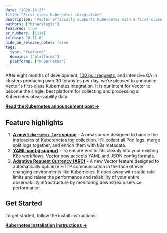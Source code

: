 ```yaml
---
date: "2020-10-27"
title: "First-class Kubernetes integration"
description: "Vector officially supports Kubernetes with a first-class integration."
authors: ["binarylogic"]
featured: true
pr_numbers: [1314]
release: "0.11.0"
hide_on_release_notes: false
tags:
  type: "featured"
  domains: ["platforms"]
  platforms: ["kubernetes"]
---
```


After eight months of development, [100 pull requests][kubernetes_pull_requests],
and intensive QA in clusters producing over 30 terabytes per day, we’re pleased
to announce Vector's first-class Kubernetes integration. It is our intent for
Vector to become the single, best platform for collecting and processing all
Kubernetes observability data.

[**Read the Kubernetes announcement post →**][announcement_post]

## Feature highlights

1.  [**A new `kubernetes_logs` source**][kubernetes_logs_source] - A new source
    designed to handle the intricacies of Kuberenetes log collection. It'll
    collect all Pod logs, merge split logs together, and enrich them with k8s
    metadata.
2.  [**YAML config support**][config_formats_highlight] -
    To ensure Vector fits cleanly into your existing K8s workflows, Vector now
    accepts YAML and JSON config formats.
3.  [**Adaptive Request Currency (ARC)**][adaptive_concurrency_post] -
    A new Vector feature designed to automatically optimize HTTP communication
    in the face of ever changing environments like Kubernetes. It does away with
    static rate limits and raises the performance and reliability of your entire
    observability infrastructure by monitoring downstream service performance.

## Get Started

To get started, follow the install instructions:

[**Kubernetes Installation Instructions →**][installation_docs]

[adaptive_concurrency_post]: /blog/adaptive-request-concurrency/
[config_formats_highlight]: /highlights/2020-11-25-json-yaml-config-formats/
[announcement_post]: /blog/kubernetes-integration/
[installation_docs]: /docs/setup/installation/platforms/kubernetes/
[kubernetes_logs_source]: /docs/reference/configuration/sources/kubernetes_logs/
[kubernetes_pull_requests]: https://github.com/timberio/vector/pulls?q=is%3Apr+sort%3Aupdated-desc+kubernetes+is%3Aclosed
